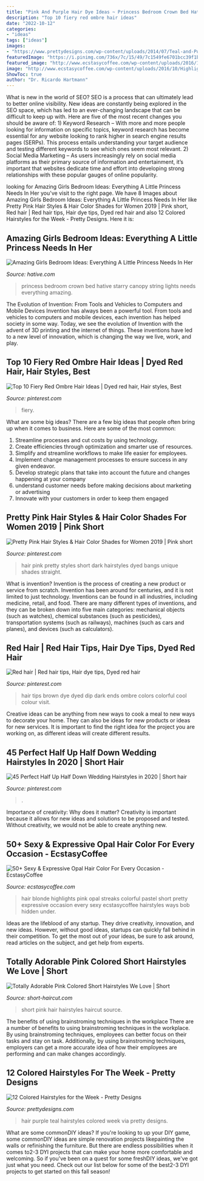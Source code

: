 ```yaml
---
title: "Pink And Purple Hair Dye Ideas ~ Princess Bedroom Crown Bed Hative Starry Canopy String Lights Needs Everything Amazing"
description: "Top 10 fiery red ombre hair ideas"
date: "2022-10-12"
categories:
- "ideas"
tags: ["ideas"]
images:
- "https://www.prettydesigns.com/wp-content/uploads/2014/07/Teal-and-Purple-Hair.jpg"
featuredImage: "https://i.pinimg.com/736x/7c/15/49/7c1549fe6701bcc39f1bfc8e9576a6c2.jpg"
featured_image: "http://www.ecstasycoffee.com/wp-content/uploads/2016/10/Highlights-For-Blonde-Hair.jpg"
image: "http://www.ecstasycoffee.com/wp-content/uploads/2016/10/Highlights-For-Blonde-Hair.jpg"
ShowToc: true
author: "Dr. Ricardo Hartmann"
---
```



What is new in the world of SEO?
SEO is a process that can ultimately lead to better online visibility. New ideas are constantly being explored in the SEO space, which has led to an ever-changing landscape that can be difficult to keep up with. Here are five of the most recent changes you should be aware of: 1) Keyword Research – With more and more people looking for information on specific topics, keyword research has become essential for any website looking to rank higher in search engine results pages (SERPs). This process entails understanding your target audience and testing different keywords to see which ones seem most relevant. 2) Social Media Marketing – As users increasingly rely on social media platforms as their primary source of information and entertainment, it’s important that websites dedicate time and effort into developing strong relationships with these popular gauges of online popularity.

	

		
looking for Amazing Girls Bedroom Ideas: Everything A Little Princess Needs In Her you've visit to the right page. We have 8 Images about Amazing Girls Bedroom Ideas: Everything A Little Princess Needs In Her like Pretty Pink Hair Styles &amp; Hair Color Shades for Women 2019 | Pink short, Red hair | Red hair tips, Hair dye tips, Dyed red hair and also 12 Colored Hairstyles for the Week - Pretty Designs. Here it is:
		
    
## Amazing Girls Bedroom Ideas: Everything A Little Princess Needs In Her

<img loading=lazy src="https://hative.com/wp-content/uploads/2016/05/princess-bedroom/22-princess-bedroom-ideas.jpg" onerror="this.onerror=null;this.src='https://tse4.mm.bing.net/th?id=OIP.JQ5qNOB0Emo1_aMBrC1EIAHaLG&amp;pid=15.1';" alt="Amazing Girls Bedroom Ideas: Everything A Little Princess Needs In Her">

_Source: hative.com_

>princess bedroom crown bed hative starry canopy string lights needs everything amazing. 

	

The Evolution of Invention: From Tools and Vehicles to Computers and Mobile Devices
Invention has always been a powerful tool. From tools and vehicles to computers and mobile devices, each invention has helped society in some way. Today, we see the evolution of Invention with the advent of 3D printing and the internet of things. These inventions have led to a new level of innovation, which is changing the way we live, work, and play.

    
## Top 10 Fiery Red Ombre Hair Ideas | Dyed Red Hair, Hair Styles, Best

<img loading=lazy src="https://i.pinimg.com/736x/7c/15/49/7c1549fe6701bcc39f1bfc8e9576a6c2.jpg" onerror="this.onerror=null;this.src='https://tse3.mm.bing.net/th?id=OIP.B-L_6fXjOTsU253mCgAPAQHaKP&amp;pid=15.1';" alt="Top 10 Fiery Red Ombre Hair Ideas | Dyed red hair, Hair styles, Best">

_Source: pinterest.com_

>fiery. 

	

What are some big ideas?
There are a few big ideas that people often bring up when it comes to business. Here are some of the most common:
1. Streamline processes and cut costs by using technology.
2. Create efficiencies through optimization and smarter use of resources.
3. Simplify and streamline workflows to make life easier for employees.
4. Implement change management processes to ensure success in any given endeavor. 
5. Develop strategic plans that take into account the future and changes happening at your company 
6. understand customer needs before making decisions about marketing or advertising 
7. Innovate with your customers in order to keep them engaged 

    
## Pretty Pink Hair Styles &amp; Hair Color Shades For Women 2019 | Pink Short

<img loading=lazy src="https://i.pinimg.com/736x/f2/64/70/f26470655f6ac691ef4dfbb0f41d4cc0.jpg" onerror="this.onerror=null;this.src='https://tse3.mm.bing.net/th?id=OIP.Xg7BTs6kHMrGcPoZUi2psQHaKK&amp;pid=15.1';" alt="Pretty Pink Hair Styles &amp; Hair Color Shades for Women 2019 | Pink short">

_Source: pinterest.com_

>hair pink pretty styles short dark hairstyles dyed bangs unique shades straight. 

	

What is invention?
Invention is the process of creating a new product or service from scratch. Invention has been around for centuries, and it is not limited to just technology. Inventions can be found in all industries, including medicine, retail, and food. There are many different types of inventions, and they can be broken down into five main categories: mechanical objects (such as watches), chemical substances (such as pesticides), transportation systems (such as railways), machines (such as cars and planes), and devices (such as calculators).

    
## Red Hair | Red Hair Tips, Hair Dye Tips, Dyed Red Hair

<img loading=lazy src="https://i.pinimg.com/736x/80/be/b0/80beb01d2b79172680bbf7f6e4ebce9d--red-dyed-hair-tips-dip-dye-hair-red.jpg" onerror="this.onerror=null;this.src='https://tse1.mm.bing.net/th?id=OIP.U0Z68AeSo7nVUhD4Xb1vKgHaQF&amp;pid=15.1';" alt="Red hair | Red hair tips, Hair dye tips, Dyed red hair">

_Source: pinterest.com_

>hair tips brown dye dyed dip dark ends ombre colors colorful cool colour visit. 

	

Creative ideas can be anything from new ways to cook a meal to new ways to decorate your home. They can also be ideas for new products or ideas for new services. It is important to find the right idea for the project you are working on, as different ideas will create different results.

    
## 45 Perfect Half Up Half Down Wedding Hairstyles In 2020 | Short Hair

<img loading=lazy src="https://i.pinimg.com/736x/44/11/95/441195926c0427aca69e885a6a2912f1.jpg" onerror="this.onerror=null;this.src='https://tse1.mm.bing.net/th?id=OIP.LSiGJJ7DfOLrWJzuqmc7BwHaLG&amp;pid=15.1';" alt="45 Perfect Half Up Half Down Wedding Hairstyles in 2020 | Short hair">

_Source: pinterest.com_

>. 

	

Importance of creativity: Why does it matter?
Creativity is important because it allows for new ideas and solutions to be proposed and tested. Without creativity, we would not be able to create anything new.

    
## 50+ Sexy &amp; Expressive Opal Hair Color For Every Occasion - EcstasyCoffee

<img loading=lazy src="http://www.ecstasycoffee.com/wp-content/uploads/2016/10/Highlights-For-Blonde-Hair.jpg" onerror="this.onerror=null;this.src='https://tse4.mm.bing.net/th?id=OIP.4CW7wNIOunNhAgdaYjZefQHaJ4&amp;pid=15.1';" alt="50+ Sexy &amp; Expressive Opal Hair Color For Every Occasion - EcstasyCoffee">

_Source: ecstasycoffee.com_

>hair blonde highlights pink opal streaks colorful pastel short pretty expressive occasion every sexy ecstasycoffee hairstyles ways bob hidden under. 

	

Ideas are the lifeblood of any startup. They drive creativity, innovation, and new ideas. However, without good ideas, startups can quickly fall behind in their competition. To get the most out of your ideas, be sure to ask around, read articles on the subject, and get help from experts.

    
## Totally Adorable Pink Colored Short Hairstyles We Love | Short

<img loading=lazy src="http://www.short-haircut.com/wp-content/uploads/2017/03/20-Pink-Short-Hair-20170343616.jpg" onerror="this.onerror=null;this.src='https://tse3.mm.bing.net/th?id=OIP.isDEdH_lJ3jRskDMWPdengHaJQ&amp;pid=15.1';" alt="Totally Adorable Pink Colored Short Hairstyles We Love | Short">

_Source: short-haircut.com_

>short pink hair hairstyles haircut source. 

	

The benefits of using brainstroming techniques in the workplace
There are a number of benefits to using brainstroming techniques in the workplace. By using brainstroming techniques, employees can better focus on their tasks and stay on task. Additionally, by using brainstroming techniques, employers can get a more accurate idea of how their employees are performing and can make changes accordingly.

    
## 12 Colored Hairstyles For The Week - Pretty Designs

<img loading=lazy src="https://www.prettydesigns.com/wp-content/uploads/2014/07/Teal-and-Purple-Hair.jpg" onerror="this.onerror=null;this.src='https://tse3.mm.bing.net/th?id=OIP.xtAmbuWOgZRj_d6Y5DXhDAHaJ4&amp;pid=15.1';" alt="12 Colored Hairstyles for the Week - Pretty Designs">

_Source: prettydesigns.com_

>hair purple teal hairstyles colored week via pretty designs. 

	

What are some commonDIY ideas?
If you're looking to up your DIY game, some commonDIY ideas are simple renovation projects likepainting the walls or refinishing the furniture. But there are endless possibilities when it comes to2-3 DYI projects that can make your home more comfortable and welcoming. So if you've been on a quest for some freshDIY ideas, we've got just what you need. Check out our list below for some of the best2-3 DYI projects to get started on this fall season!

